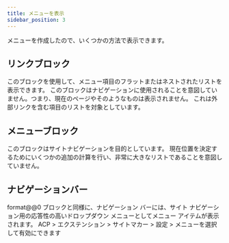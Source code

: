 ```yaml
---
title: メニューを表示
sidebar_position: 3
---
```


メニューを作成したので、いくつかの方法で表示できます。

## リンクブロック
このブロックを使用して、メニュー項目のフラットまたはネストされたリストを表示できます。 このブロックはナビゲーションに使用されることを意図していません。つまり、現在のページやそのようなものは表示されません。 これは外部リンクを含む項目のリストを対象としています。

## メニューブロック
このブロックはサイトナビゲーションを目的としています。 現在位置を決定するためにいくつかの追加の計算を行い、非常に大きなリストであることを意図していません。

## ナビゲーションバー
format@@0 ブロックと同様に、ナビゲーション バーには、サイト ナビゲーション用の応答性の高いドロップダウン メニューとしてメニュー アイテムが表示されます。 ACP > エクステンション > サイトマカー > 設定 > メニューを選択して有効にできます
